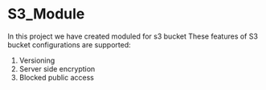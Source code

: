 # S3_Module
In this project we have created moduled for s3 bucket
These features of S3 bucket configurations are supported:
1) Versioning
2) Server side encryption
3) Blocked public access
   
